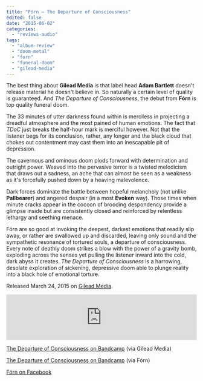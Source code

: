 ```yaml
---
title: "Fórn – The Departure of Consciousness"
edited: false
date: "2015-06-02"
categories:
  - "reviews-audio"
tags:
  - "album-review"
  - "doom-metal"
  - "forn"
  - "funeral-doom"
  - "gilead-media"
---
```


The best thing about **Gilead Media** is that label head **Adam Bartlett** doesn't release material he doesn't believe in. So naturally a certain level of quality is guaranteed. And _The Departure of Consciousness_, the debut from **Fórn** is top quality funeral doom.

The 33 minutes of utter darkness found within is merciless in projecting a dreadful atmosphere and the most pained of human emotions. The fact that _TDoC_ just breaks the half-hour mark is merciful however. Not that the listener begs for its conclusion, rather, any longer and the black cloud that chokes out contentment may cast them into an inescapable pit of depression.

The cavernous and ominous doom plods forward with determination and outright power. Weaved into the pervasive terror is a twisted melodicism that draws out a sadness, an ache that can almost be seen as a weakness as it's forcefully pushed down by a heaving malevolence.

Dark forces dominate the battle between hopeful melancholy (not unlike **Pallbearer**) and angered despair (in a most **Evoken** way). Those times when minute cracks appear in the cocoon of brooding despondency provide a glimpse inside but are consistently closed and reinforced by relentless lethargy and seething menace.

Fórn are so good at invoking the deepest, darkest emotions that readily slip away, or rather are swallowed up and discarded, leaving only sound and the sympathetic resonance of tortured souls, a departure of consciousness. Every note of deathly doom strikes a blow with the power of a gravity bomb, exploding across the senses yet pulling the listener inward into the cold, dark abyss it creates. _The Departure of Consciousness_ is a harrowing, desolate exploration of sickening, depressive doom able to plunge reality into a black hole of emotional torture.

Released March 24, 2015 on [Gilead Media](http://www.gileadmedia.net/).

<iframe style="border: 0; width: 100%; height: 120px;" src="https://bandcamp.com/EmbeddedPlayer/album=340010154/size=large/bgcol=ffffff/linkcol=0687f5/tracklist=false/artwork=small/transparent=true/" width="300" height="150" seamless=""><a href="http://gileadmedia.bandcamp.com/album/the-departure-of-consciousness">The Departure Of Consciousness by Fórn</a></iframe>

[The Departure of Consciousness on Bandcamp](https://gileadmedia.bandcamp.com/album/the-departure-of-consciousness) (via Gilead Media)

[The Departure of Consciousness on Bandcamp](https://forn.bandcamp.com/album/the-departure-of-consciousness) (via Fórn)

[Fórn on Facebook](https://www.facebook.com/Forndoom)
